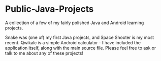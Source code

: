 # Public-Java-Projects
A collection of a few of my fairly polished Java and Android learning projects.

Snake was (one of) my first Java projects, and Space Shooter is my most recent. Qwikalc is a simple Android calculator - I have included the application itself, along with the main source file. Please feel free to ask or talk to me about any of these projects!
